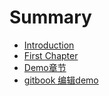 # Summary

* [Introduction](README.md)
* [First Chapter](chapter1.md)
* [Demo章节](demozhang-jie.md)
* [gitbook 编辑demo](gitbook-bian-ji-demo.md)

